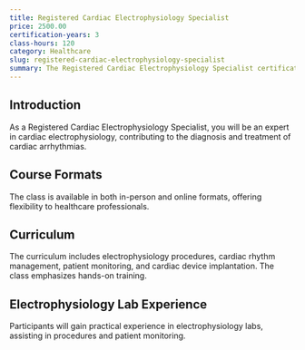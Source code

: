 ```yaml
---
title: Registered Cardiac Electrophysiology Specialist
price: 2500.00
certification-years: 3
class-hours: 120
category: Healthcare
slug: registered-cardiac-electrophysiology-specialist
summary: The Registered Cardiac Electrophysiology Specialist certification is designed for healthcare professionals specializing in cardiac electrophysiology. This comprehensive class covers electrophysiology procedures, cardiac rhythm management, and patient monitoring. It equips candidates with the skills needed to assist in diagnosing and treating cardiac arrhythmias.
---
```


## Introduction

As a Registered Cardiac Electrophysiology Specialist, you will be an expert in cardiac electrophysiology, contributing to the diagnosis and treatment of cardiac arrhythmias.

## Course Formats

The class is available in both in-person and online formats, offering flexibility to healthcare professionals.

## Curriculum

The curriculum includes electrophysiology procedures, cardiac rhythm management, patient monitoring, and cardiac device implantation. The class emphasizes hands-on training.

## Electrophysiology Lab Experience

Participants will gain practical experience in electrophysiology labs, assisting in procedures and patient monitoring.

